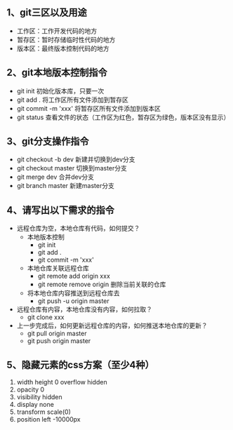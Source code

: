## 1、git三区以及用途
- 工作区：工作开发代码的地方
- 暂存区：暂时存储临时性代码的地方
- 版本区：最终版本控制代码的地方

## 2、git本地版本控制指令
- git init 初始化版本库，只要一次
- git add . 将工作区所有文件添加到暂存区
- git commit -m 'xxx' 将暂存区所有文件添加到版本区
- git status 查看文件的状态（工作区为红色，暂存区为绿色，版本区没有显示）

## 3、git分支操作指令
- git checkout -b dev 新建并切换到dev分支
- git checkout master 切换到master分支
- git merge dev 合并dev分支
- git branch master 新建master分支

## 4、请写出以下需求的指令
- 远程仓库为空，本地仓库有代码，如何提交？
	- 本地版本控制
		- git init 
		- git add . 
		- git commit -m 'xxx' 
	- 本地仓库关联远程仓库
		- git remote add origin xxx
		- git remote remove origin 删除当前关联的仓库
	- 将本地仓库内容推送到远程仓库去
		- git push -u origin master
- 远程仓库有内容，本地仓库没有内容，如何拉取？
	- git clone xxx
- 上一步完成后，如何更新远程仓库的内容，如何推送本地仓库的更新？
	- git pull origin master
	- git push origin master

## 5、隐藏元素的css方案（至少4种）
1. width height 0  overflow hidden
2. opacity 0
3. visibility hidden
4. display none
5. transform scale(0)
6. position left -10000px